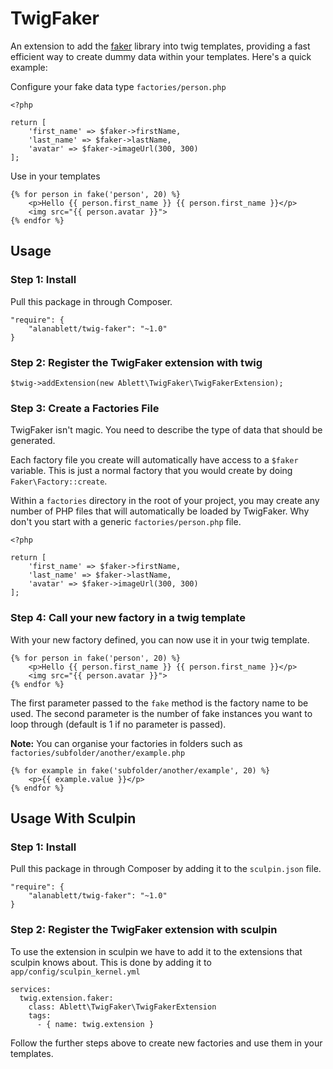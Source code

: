 # TwigFaker

An extension to add the [faker] library into twig templates, providing a fast efficient way to create dummy data within your templates. Here's a quick example:

Configure your fake data type `factories/person.php`

```
<?php

return [
    'first_name' => $faker->firstName,
    'last_name' => $faker->lastName,
    'avatar' => $faker->imageUrl(300, 300)
];
```

Use in your templates

```
{% for person in fake('person', 20) %}
    <p>Hello {{ person.first_name }} {{ person.first_name }}</p>
    <img src="{{ person.avatar }}">
{% endfor %}
```

## Usage

### Step 1: Install

Pull this package in through Composer.

```
"require": {
    "alanablett/twig-faker": "~1.0"
}
```

### Step 2: Register the TwigFaker extension with twig

```
$twig->addExtension(new Ablett\TwigFaker\TwigFakerExtension);
```

### Step 3: Create a Factories File

TwigFaker isn't magic. You need to describe the type of data that should be generated.

Each factory file you create will automatically have access to a `$faker` variable. This is just a normal factory that you would create by doing `Faker\Factory::create`.

Within a `factories` directory in the root of your project, you may create any number of PHP files that will automatically be loaded by TwigFaker. Why don't you start with a generic `factories/person.php` file.

```
<?php

return [
    'first_name' => $faker->firstName,
    'last_name' => $faker->lastName,
    'avatar' => $faker->imageUrl(300, 300)
];
```

### Step 4: Call your new factory in a twig template

With your new factory defined, you can now use it in your twig template.

```
{% for person in fake('person', 20) %}
    <p>Hello {{ person.first_name }} {{ person.first_name }}</p>
    <img src="{{ person.avatar }}">
{% endfor %}
```

The first parameter passed to the `fake` method is the factory name to be used. The second parameter is the number of fake instances you want to loop through (default is 1 if no parameter is passed).

**Note:** You can organise your factories in folders such as `factories/subfolder/another/example.php`

```
{% for example in fake('subfolder/another/example', 20) %}
    <p>{{ example.value }}</p>
{% endfor %}
```

## Usage With Sculpin

### Step 1: Install

Pull this package in through Composer by adding it to the `sculpin.json` file.

```
"require": {
    "alanablett/twig-faker": "~1.0"
}
```

### Step 2: Register the TwigFaker extension with sculpin

To use the extension in sculpin we have to add it to the extensions that sculpin knows about. This is done by adding it to `app/config/sculpin_kernel.yml`

```
services:
  twig.extension.faker:
    class: Ablett\TwigFaker\TwigFakerExtension
    tags:
      - { name: twig.extension }
```

Follow the further steps above to create new factories and use them in your templates.

[faker]: https://github.com/fzaninotto/Faker